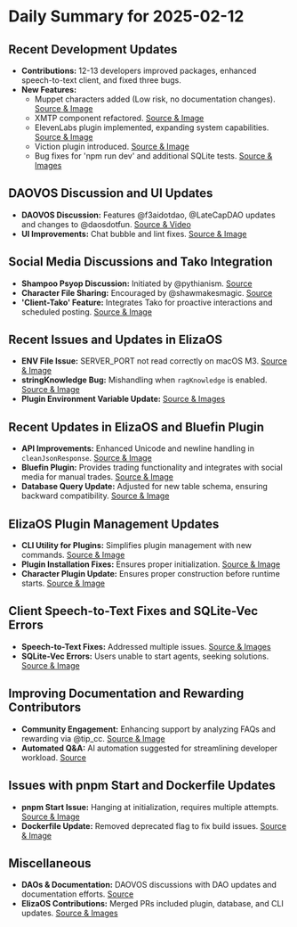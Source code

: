 # Daily Summary for 2025-02-12

## Recent Development Updates
- **Contributions:** 12-13 developers improved packages, enhanced speech-to-text client, and fixed three bugs.
- **New Features:**
  - Muppet characters added (Low risk, no documentation changes). [Source & Image](https://github.com/elizaOS/eliza/pull/3430)
  - XMTP component refactored. [Source & Image](https://github.com/elizaOS/eliza/pull/3426)
  - ElevenLabs plugin implemented, expanding system capabilities. [Source & Image](https://github.com/elizaOS/eliza/pull/3452)
  - Viction plugin introduced. [Source & Image](https://github.com/elizaOS/eliza/pull/3455)
  - Bug fixes for 'npm run dev' and additional SQLite tests. [Source & Images](https://github.com/elizaOS/eliza/pull/3446)

## DAOVOS Discussion and UI Updates
- **DAOVOS Discussion:** Features @f3aidotdao, @LateCapDAO updates and changes to @daosdotfun. [Source & Video](https://twitter.com/daosdotfun/status/1889751322154377349)
- **UI Improvements:** Chat bubble and lint fixes. [Source & Image](https://github.com/elizaOS/eliza/pull/3437)

## Social Media Discussions and Tako Integration
- **Shampoo Psyop Discussion:** Initiated by @pythianism. [Source](https://twitter.com/dankvr/status/1889684029458309582)
- **Character File Sharing:** Encouraged by @shawmakesmagic. [Source](https://twitter.com/shawmakesmagic/status/1889541506349822295)
- **'Client-Tako' Feature:** Integrates Tako for proactive interactions and scheduled posting. [Source & Image](https://github.com/elizaOS/eliza/pull/3433)

## Recent Issues and Updates in ElizaOS
- **ENV File Issue:** SERVER_PORT not read correctly on macOS M3. [Source & Image](https://github.com/elizaOS/eliza/issues/3449)
- **stringKnowledge Bug:** Mishandling when `ragKnowledge` is enabled. [Source & Image](https://github.com/elizaOS/eliza/issues/3434)
- **Plugin Environment Variable Update:** [Source & Images](https://github.com/elizaOS/eliza/pull/3457)

## Recent Updates in ElizaOS and Bluefin Plugin
- **API Improvements:** Enhanced Unicode and newline handling in `cleanJsonResponse`. [Source & Image](https://github.com/elizaOS/eliza/pull/3442)
- **Bluefin Plugin:** Provides trading functionality and integrates with social media for manual trades. [Source & Image](https://github.com/elizaOS/eliza/pull/3427)
- **Database Query Update:** Adjusted for new table schema, ensuring backward compatibility. [Source & Image](https://github.com/elizaOS/eliza/pull/3459)

## ElizaOS Plugin Management Updates
- **CLI Utility for Plugins:** Simplifies plugin management with new commands. [Source & Image](https://github.com/elizaOS/eliza/pull/3429)
- **Plugin Installation Fixes:** Ensures proper initialization. [Source & Image](https://github.com/elizaOS/eliza/pull/3451)
- **Character Plugin Update:** Ensures proper construction before runtime starts. [Source & Image](https://github.com/elizaOS/eliza/pull/3458)

## Client Speech-to-Text Fixes and SQLite-Vec Errors
- **Speech-to-Text Fixes:** Addressed multiple issues. [Source & Images](https://github.com/elizaOS/eliza/pull/3461)
- **SQLite-Vec Errors:** Users unable to start agents, seeking solutions. [Source & Image](https://github.com/elizaOS/eliza/issues/3464)

## Improving Documentation and Rewarding Contributors
- **Community Engagement:** Enhancing support by analyzing FAQs and rewarding via @tip_cc. [Source & Image](https://twitter.com/dankvr/status/1889748375840473600)
- **Automated Q&A:** AI automation suggested for streamlining developer workload. [Source](https://twitter.com/dankvr/status/1889745112625770917)

## Issues with pnpm Start and Dockerfile Updates
- **pnpm Start Issue:** Hanging at initialization, requires multiple attempts. [Source & Image](https://github.com/elizaOS/eliza/issues/3448)
- **Dockerfile Update:** Removed deprecated flag to fix build issues. [Source & Image](https://github.com/elizaOS/eliza/pull/3428)

## Miscellaneous
- **DAOs & Documentation:** DAOVOS discussions with DAO updates and documentation efforts. [Source](https://twitter.com/daosdotfun/status/1889751322154377349)
- **ElizaOS Contributions:** Merged PRs included plugin, database, and CLI updates. [Source & Images](https://github.com/elizaOS/eliza/pull/3452)
